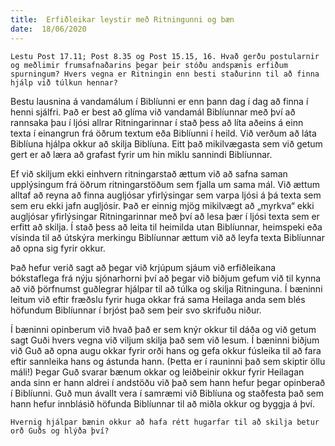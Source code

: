```yaml
---
title:  Erfiðleikar leystir með Ritningunni og bæn
date:  18/06/2020
---
```


`Lestu Post 17.11; Post 8.35 og Post 15.15, 16. Hvað gerðu postularnir og meðlimir frumsafnaðarins þegar þeir stóðu andspænis erfiðum spurningum? Hvers vegna er Ritningin enn besti staðurinn til að finna hjálp við túlkun hennar?`

Bestu lausnina á vandamálum í Biblíunni er enn þann dag í dag að finna í henni sjálfri. Það er best að glíma við vandamál Biblíunnar með því að rannsaka þau í ljósi allrar Ritningarinnar í stað þess að líta aðeins á einn texta í einangrun frá öðrum textum eða Biblíunni í heild. Við verðum að láta Biblíuna hjálpa okkur að skilja Biblíuna. Eitt það mikilvægasta sem við getum gert er að læra að grafast fyrir um hin miklu sannindi Biblíunnar.

Ef við skiljum ekki einhvern ritningarstað ættum við að safna saman upplýsingum frá öðrum ritningarstöðum sem fjalla um sama mál. Við ættum alltaf að reyna að finna augljósar yfirlýsingar sem varpa ljósi á þá texta sem sem eru ekki jafn augljósir. Það er einnig mjög mikilvægt að „myrkva“ ekki augljósar yfirlýsingar Ritningarinnar með því að lesa þær í ljósi texta sem er erfitt að skilja. Í stað þess að leita til heimilda utan Biblíunnar, heimspeki eða vísinda til að útskýra merkingu Biblíunnar ættum við að leyfa texta Biblíunnar að opna sig fyrir okkur.

Það hefur verið sagt að þegar við krjúpum sjáum við erfiðleikana bókstaflega frá nýju sjónarhorni því að þegar við biðjum gefum við til kynna að við þörfnumst guðlegrar hjálpar til að túlka og skilja Ritninguna. Í bæninni leitum við eftir fræðslu fyrir huga okkar frá sama Heilaga anda sem blés höfundum Biblíunnar í brjóst það sem þeir svo skrifuðu niður.

Í bæninni opinberum við hvað það er sem knýr okkur til dáða og við getum sagt Guði hvers vegna við viljum skilja það sem við lesum. Í bæninni biðjum við Guð að opna augu okkar fyrir orði hans og gefa okkur fúsleika til að fara eftir sannleika hans og ástunda hann. (Þetta er í rauninni það sem skiptir öllu máli!) Þegar Guð svarar bænum okkar og leiðbeinir okkur fyrir Heilagan anda sinn er hann aldrei í andstöðu við það sem hann hefur þegar opinberað í Biblíunni. Guð mun ávallt vera í samræmi við Biblíuna og staðfesta það sem hann hefur innblásið höfunda Biblíunnar til að miðla okkur og byggja á því.

`Hvernig hjálpar bænin okkur að hafa rétt hugarfar til að skilja betur orð Guðs og hlýða því?`